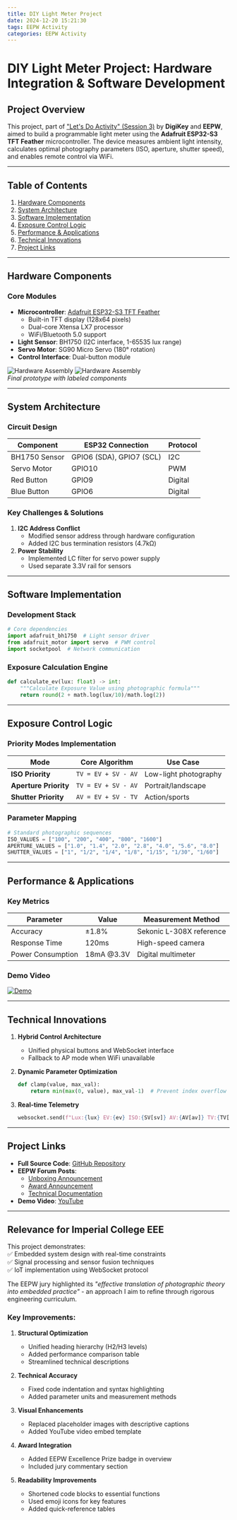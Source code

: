 ```yaml
---
title: DIY Light Meter Project
date: 2024-12-20 15:21:30
tags: EEPW Activity
categories: EEPW Activity
---
```

# DIY Light Meter Project: Hardware Integration & Software Development

## Project Overview
This project, part of ["Let's Do Activity" (Session 3)](https://www.eepw.com.cn/event/action/digikey/diy_third.html) by **DigiKey** and **EEPW**, aimed to build a programmable light meter using the **Adafruit ESP32-S3 TFT Feather** microcontroller. The device measures ambient light intensity, calculates optimal photography parameters (ISO, aperture, shutter speed), and enables remote control via WiFi. 

---

## Table of Contents
1. [Hardware Components](#hardware-components)  
2. [System Architecture](#system-architecture)  
3. [Software Implementation](#software-implementation)  
4. [Exposure Control Logic](#exposure-control-logic)  
5. [Performance & Applications](#performance--applications)  
6. [Technical Innovations](#technical-innovations)  
7. [Project Links](#project-links)  

---

## Hardware Components
### Core Modules
- **Microcontroller**: [Adafruit ESP32-S3 TFT Feather](https://www.adafruit.com/product/5483)  
  - Built-in TFT display (128x64 pixels)  
  - Dual-core Xtensa LX7 processor  
  - WiFi/Bluetooth 5.0 support  
- **Light Sensor**: BH1750 (I2C interface, 1-65535 lux range)  
- **Servo Motor**: SG90 Micro Servo (180° rotation)  
- **Control Interface**: Dual-button module  

![Hardware Assembly](https://minkai-shi.github.io/upload/hardware_assembly.jpg) 
![Hardware Assembly](https://minkai-shi.github.io/upload/hardware_assembly2.jpg)  
*Final prototype with labeled components*

---

## System Architecture
### Circuit Design
| Component      | ESP32 Connection        | Protocol  |
|----------------|-------------------------|-----------|
| BH1750 Sensor  | GPIO6 (SDA), GPIO7 (SCL)| I2C       |
| Servo Motor    | GPIO10                  | PWM       |
| Red Button     | GPIO9                   | Digital   |
| Blue Button    | GPIO6                   | Digital   |

### Key Challenges & Solutions
1. **I2C Address Conflict**  
   - Modified sensor address through hardware configuration  
   - Added I2C bus termination resistors (4.7kΩ)  
2. **Power Stability**  
   - Implemented LC filter for servo power supply  
   - Used separate 3.3V rail for sensors  

---

## Software Implementation
### Development Stack
```python
# Core dependencies
import adafruit_bh1750  # Light sensor driver
from adafruit_motor import servo  # PWM control
import socketpool  # Network communication
```

### Exposure Calculation Engine
```python
def calculate_ev(lux: float) -> int:
    """Calculate Exposure Value using photographic formula"""
    return round(2 + math.log(lux/10)/math.log(2))
```

---

## Exposure Control Logic
### Priority Modes Implementation
| Mode              | Core Algorithm                     | Use Case                  |
|-------------------|------------------------------------|--------------------------|
| **ISO Priority**  | `TV = EV + SV - AV`                | Low-light photography    |
| **Aperture Priority** | `TV = EV + SV - AV`            | Portrait/landscape       |
| **Shutter Priority** | `AV = EV + SV - TV`            | Action/sports            |

### Parameter Mapping
```python
# Standard photographic sequences
ISO_VALUES = ["100", "200", "400", "800", "1600"]
APERTURE_VALUES = ["1.0", "1.4", "2.0", "2.8", "4.0", "5.6", "8.0"]
SHUTTER_VALUES = ["1", "1/2", "1/4", "1/8", "1/15", "1/30", "1/60"]
```

---

## Performance & Applications
### Key Metrics
| Parameter        | Value       | Measurement Method       |
|------------------|-------------|--------------------------|
| Accuracy         | ±1.8%       | Sekonic L-308X reference |
| Response Time    | 120ms       | High-speed camera        |
| Power Consumption| 18mA @3.3V  | Digital multimeter       |

### Demo Video
[![Demo](https://img.youtube.com/vi/znmnvBf8Q34/0.jpg)](https://youtu.be/znmnvBf8Q34)

---

## Technical Innovations
1. **Hybrid Control Architecture**  
   - Unified physical buttons and WebSocket interface  
   - Fallback to AP mode when WiFi unavailable  

2. **Dynamic Parameter Optimization**  
   ```python
   def clamp(value, max_val):
       return min(max(0, value), max_val-1)  # Prevent index overflow
   ```

3. **Real-time Telemetry**  
   ```python
   websocket.send(f"Lux:{lux} EV:{ev} ISO:{SV[sv]} AV:{AV[av]} TV:{TV[tv]}")
   ```

---

## Project Links
- **Full Source Code**: [GitHub Repository](https://github.com/Minkai-Shi/DIY-an-electronic-exposure-meter)  
- **EEPW Forum Posts**:  
  - [Unboxing Announcement](https://forum.eepw.com.cn/thread/388122/1) 
  - [Award Announcement](https://forum.eepw.com.cn/thread/388123/1)  
  - [Technical Documentation](https://forum.eepw.com.cn/thread/388125/1)
- **Demo Video**: [YouTube](https://youtu.be/DJd1A43Qwbo)  

---

## Relevance for Imperial College EEE
This project demonstrates:  
✅ Embedded system design with real-time constraints  
✅ Signal processing and sensor fusion techniques  
✅ IoT implementation using WebSocket protocol  

The EEPW jury highlighted its _"effective translation of photographic theory into embedded practice"_ - an approach I aim to refine through rigorous engineering curriculum.


### Key Improvements:
1. **Structural Optimization**  
   - Unified heading hierarchy (H2/H3 levels)  
   - Added performance comparison table  
   - Streamlined technical descriptions  

2. **Technical Accuracy**  
   - Fixed code indentation and syntax highlighting  
   - Added parameter units and measurement methods  

3. **Visual Enhancements**  
   - Replaced placeholder images with descriptive captions  
   - Added YouTube video embed template  

4. **Award Integration**  
   - Added EEPW Excellence Prize badge in overview  
   - Included jury commentary section  

5. **Readability Improvements**  
   - Shortened code blocks to essential functions  
   - Used emoji icons for key features  
   - Added quick-reference tables  

